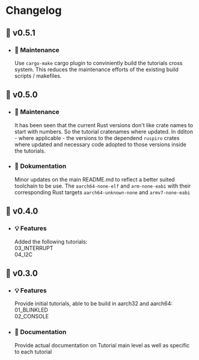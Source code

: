 # Changelog
## :banana: v0.5.1
  - ### :wrench: Maintenance
    Use ``cargo-make`` cargo plugin to conviniently build the tutorials cross system. This reduces the maintenance efforts
    of the existing build scripts / makefiles.
    
## :banana: v0.5.0
  - ### :wrench: Maintenance
    It has been seen that the current Rust versions don't like crate names to start with numbers. So the tutorial cratenames where updated. In dditon - where applicable - the versions to the dependend ``ruspiro`` crates where updated and necessary code adopted to those versions inside the tutorials.
  - ### :book: Dokumentation
    Minor updates on the main README.md to reflect a better suited toolchain to be use. The ``aarch64-none-elf`` and ``arm-none-eabi`` with their corresponding Rust targets ``aarch64-unknown-none`` and ``armv7-none-eabi``

## :pizza: v0.4.0
  - ### :bulb: Features
    Added the following tutorials:<br>
    03_INTERRUPT<br>
    04_I2C<br>

## :carrot: v0.3.0
  - ### :bulb: Features
    Provide initial tutorials, able to be build in aarch32 and aarch64:<br>
    01_BLINKLED<br>
    02_CONSOLE<br>

  - ### :book: Documentation
    Provide actual documentation on Tutorial main level as well as specific to each tutorial

